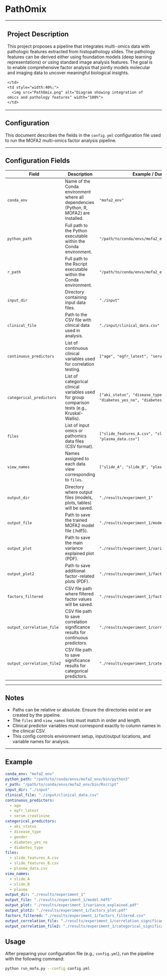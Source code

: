 # PathOmix

<table>
  <tr>
    <td style="width:60%; vertical-align:top; padding-right:20px;">
    
  ## Project Description

  This project proposes a pipeline that integrates multi-omics data with pathologic features extracted from histopathology slides. The pathology features can be derived either using foundation models (deep learning representations) or using standard image analysis features. The goal is to enable comprehensive factor analysis that jointly models molecular and imaging data to uncover meaningful biological insights.

    </td>
    <td style="width:40%;">
      <img src="PathOmix.png" alt="Diagram showing integration of omics and pathology features" width="100%">
    </td>
  </tr>
</table>


## Configuration

This document describes the fields in the `config.yml` configuration file used to run the MOFA2 multi-omics factor analysis pipeline.

---

## Configuration Fields

| **Field**                 | **Description**                                                                                      | **Example / Dummy Value**                          |
|---------------------------|--------------------------------------------------------------------------------------------------|---------------------------------------------------|
| `conda_env`               | Name of the Conda environment where all dependencies (Python, R, MOFA2) are installed.            | `"mofa2_env"`                                     |
| `python_path`             | Full path to the Python executable within the Conda environment.                                  | `"/path/to/conda/envs/mofa2_env/bin/python3"`    |
| `r_path`                  | Full path to the Rscript executable within the Conda environment.                                 | `"/path/to/conda/envs/mofa2_env/bin/Rscript"`    |
| `input_dir`               | Directory containing input data files.                                                           | `"./input"`                                       |
| `clinical_file`           | Path to the CSV file with clinical data used in analysis.                                         | `"./input/clinical_data.csv"`                      |
| `continuous_predictors`   | List of continuous clinical variables used for correlation testing.                               | `["age", "egfr_latest", "serum_creatinine"]`      |
| `categorical_predictors`  | List of categorical clinical variables used for group comparison tests (e.g., Kruskal-Wallis).    | `["aki_status", "disease_type", "gender", "diabetes_yes_no", "diabetes_type"]` |
| `files`                   | List of input omics or pathomics data files (CSV format).                                        | `["slide_features_A.csv", "slide_features_B.csv", "plasma_data.csv"]`            |
| `view_names`              | Names assigned to each data view corresponding to `files`.                                      | `["slide_A", "slide_B", "plasma"]`                 |
| `output_dir`              | Directory where output files (models, plots, tables) will be saved.                              | `"./results/experiment_1"`                          |
| `output_file`             | Path to save the trained MOFA2 model file (.hdf5).                                               | `"./results/experiment_1/model.hdf5"`               |
| `output_plot`             | Path to save the main variance explained plot (PDF).                                            | `"./results/experiment_1/variance_explained.pdf"`  |
| `output_plot2`            | Path to save additional factor-related plots (PDF).                                             | `"./results/experiment_1/factors_plot.pdf"`        |
| `factors_filtered`        | CSV file path where filtered factor values will be saved.                                       | `"./results/experiment_1/factors_filtered.csv"`    |
| `output_correlation_file` | CSV file path to save correlation significance results for continuous predictors.                | `"./results/experiment_1/correlation_significance.csv"` |
| `output_correlation_file2`| CSV file path to save significance results for categorical predictors.                          | `"./results/experiment_1/categorical_significance.csv"` |

---

## Notes

- Paths can be relative or absolute. Ensure the directories exist or are created by the pipeline.
- The `files` and `view_names` lists must match in order and length.
- Clinical predictor variables must correspond exactly to column names in the clinical CSV.
- This config controls environment setup, input/output locations, and variable names for analysis.

---

## Example

```yaml
conda_env: "mofa2_env"
python_path: "/path/to/conda/envs/mofa2_env/bin/python3"
r_path: "/path/to/conda/envs/mofa2_env/bin/Rscript"
input_dir: "./input"
clinical_file: "./input/clinical_data.csv"
continuous_predictors:
  - age
  - egfr_latest
  - serum_creatinine
categorical_predictors:
  - aki_status
  - disease_type
  - gender
  - diabetes_yes_no
  - diabetes_type
files:
  - slide_features_A.csv
  - slide_features_B.csv
  - plasma_data.csv
view_names:
  - slide_A
  - slide_B
  - plasma
output_dir: "./results/experiment_1"
output_file: "./results/experiment_1/model.hdf5"
output_plot: "./results/experiment_1/variance_explained.pdf"
output_plot2: "./results/experiment_1/factors_plot.pdf"
factors_filtered: "./results/experiment_1/factors_filtered.csv"
output_correlation_file: "./results/experiment_1/correlation_significance.csv"
output_correlation_file2: "./results/experiment_1/categorical_significance.csv"
```

## Usage

After preparing your configuration file (e.g., `config.yml`), run the pipeline with the following command:

```bash
python run_mofa.py --config config.yml
```